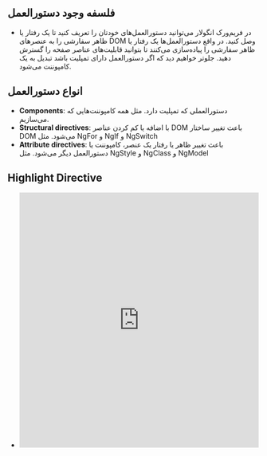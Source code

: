 ## فلسفه وجود دستورالعمل

- در فریم‌ورک انگولار می‌توانید دستورالعمل‌های خودتان را تعریف کنید تا یک رفتار یا ظاهر سفارشی را به عنصرهای DOM وصل کنید. در واقع دستورالعمل‌ها یک رفتار یا ظاهر سفارشی را پیاده‌سازی می‌کنند تا بتوانید قابلیت‌های عناصر صفحه را گسترش دهید. جلوتر خواهیم دید که اگر دستورالعمل دارای تمپلیت باشد تبدیل به یک کامپوننت می‌شود.

## انواع دستورالعمل‌

- **Components**: دستورالعملی که تمپلیت دارد. مثل همه کامپوننت‌هایی که می‌سازیم.
- **Structural directives**: با اضافه یا کم کردن عناصر DOM باعث تغییر ساختار DOM می‌شود. مثل NgFor و NgIf و NgSwitch
- **Attribute directives**: باعث تغییر ظاهر یا رفتار یک عنصر، کامپوننت یا دستورالعمل دیگر می‌شود. مثل NgStyle و NgClass و NgModel

## Highlight Directive

- <iframe height="512" style="width: 100%;" frameborder="no" loading="lazy" allowtransparency="true" allowfullscreen="true" src="https://stackblitz.com/edit/angular-ivy-highlight-directive?ctl=1&embed=1&file=src/app/highlight.directive.ts"></iframe>
